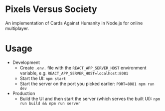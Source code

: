 Pixels Versus Society
====
An implementation of Cards Against Humanity in Node.js for online multiplayer.

Usage
====
* Development
  * Create `.env.` file with the `REACT_APP_SERVER_HOST` environment variable, e.g. `REACT_APP_SERVER_HOST=localhost:8081`
  * Start the UI: `npm start`
  * Start the server on the port you picked earlier: `PORT=8081 npm run dev`
* Production
  * Build the UI and then start the server (which serves the built UI): `npm run build && npm run server`